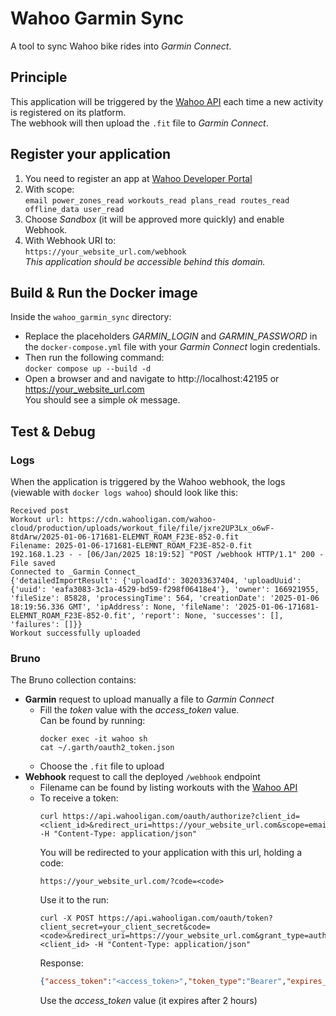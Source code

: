 # Wahoo Garmin Sync

A tool to sync Wahoo bike rides into _Garmin Connect_.

## Principle
This application will be triggered by the [Wahoo API](https://cloud-api.wahooligan.com/#webhooks) each time a new activity is registered on its platform.  
The webhook will then upload the `.fit` file to _Garmin Connect_.

## Register your application

1. You need to register an app at [Wahoo Developer Portal](https://developers.wahooligan.com)  
1. With scope:  
`email power_zones_read workouts_read plans_read routes_read offline_data user_read`
1. Choose _Sandbox_ (it will be approved more quickly) and enable Webhook.
1. With Webhook URI to:  
`https://your_website_url.com/webhook`  
*This application should be accessible behind this domain.*

## Build & Run the Docker image

Inside the `wahoo_garmin_sync` directory:  
  - Replace the placeholders _GARMIN_LOGIN_ and _GARMIN_PASSWORD_ in the `docker-compose.yml` file with your _Garmin Connect_ login credentials.  
  - Then run the following command:  
    `docker compose up --build -d`  
  - Open a browser and and navigate to http://localhost:42195 or https://your_website_url.com   
    You should see a simple _ok_ message.

## Test & Debug

### Logs

When the application is triggered by the Wahoo webhook, the logs (viewable with `docker logs wahoo`) should look like this:  
```
Received post
Workout url: https://cdn.wahooligan.com/wahoo-cloud/production/uploads/workout_file/file/jxre2UP3Lx_o6wF-8tdArw/2025-01-06-171681-ELEMNT_ROAM_F23E-852-0.fit
Filename: 2025-01-06-171681-ELEMNT_ROAM_F23E-852-0.fit
192.168.1.23 - - [06/Jan/2025 18:19:52] "POST /webhook HTTP/1.1" 200 -
File saved
Connected to _Garmin Connect_
{'detailedImportResult': {'uploadId': 302033637404, 'uploadUuid': {'uuid': 'eafa3083-3c1a-4529-bd59-f298f06418e4'}, 'owner': 166921955, 'fileSize': 85828, 'processingTime': 564, 'creationDate': '2025-01-06 18:19:56.336 GMT', 'ipAddress': None, 'fileName': '2025-01-06-171681-ELEMNT_ROAM_F23E-852-0.fit', 'report': None, 'successes': [], 'failures': []}}
Workout successfully uploaded
```

### Bruno

The Bruno collection contains:
- **Garmin** request to upload manually a file to _Garmin Connect_  
  - Fill the _token_ value with the _access_token_ value.  
    Can be found by running:  
    ```
    docker exec -it wahoo sh
    cat ~/.garth/oauth2_token.json
    ```
  - Choose the `.fit` file to upload
- **Webhook** request to call the deployed `/webhook` endpoint  
  - Filename can be found by listing workouts with the [Wahoo API](https://cloud-api.wahooligan.com/#get-all-workouts)
  - To receive a token:
    ```
    curl https://api.wahooligan.com/oauth/authorize?client_id=<client_id>&redirect_uri=https://your_website_url.com&scope=email%20power_zones_read%20workouts_read%20plans_read%20routes_read%20offline_data%20user_read&response_type=code -H "Content-Type: application/json"
    ```
    You will be redirected to your application with this url, holding a code:  
    ```
    https://your_website_url.com/?code=<code>
    ```
    Use it to the run:  
    ```
    curl -X POST https://api.wahooligan.com/oauth/token?client_secret=your_client_secret&code=<code>&redirect_uri=https://your_website_url.com&grant_type=authorization_code&client_id=<client_id> -H "Content-Type: application/json"
    ```
    Response:
    ```json
    {"access_token":"<access_token>","token_type":"Bearer","expires_in":7199,"refresh_token":"<refresh_token>","scope":"email power_zones_read workouts_read plans_read routes_read offline_data user_read","created_at":1736182705,"user_id":4112422}
    ```
    Use the _access_token_ value (it expires after 2 hours)
